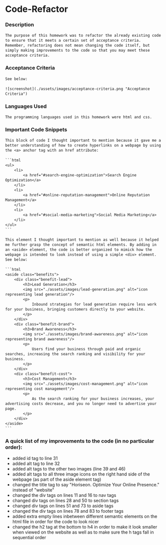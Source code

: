 # Code-Refactor

### Description 
    The purpose of this homework was to refactor the already existing code to ensure that it meets a certain set of acceptance criteria. Remember, refactoring does not mean changing the code itself, but simply making improvements to the code so that you may meet these acceptance criteria.

### Acceptance Criteria
    See below:

    ![screenshot](./assets/images/acceptance-criteria.png "Acceptance Criteria")


### Languages Used
    The programming languages used in this homework were html and css. 

### Important Code Snippets
    This block of code I thought important to mention because it gave me a better understanding of how to create hyperlinks on a webpage by using the <a> anchor tag with an href attribute:

    ```html
    <ul>
        <li>
            <a href="#search-engine-optimization">Search Engine Optimization</a>
        </li>
        <li>
            <a href="#online-reputation-management">Online Reputation Management</a>
        </li>
        <li>
            <a href="#social-media-marketing">Social Media Marketing</a>
        </li>
    </ul>
    ```
    
    This element I thought important to mention as well because it helped me further grasp the concept of semantic html elements. By adding in an <aside> element, the code is better organized to mimick how the webpage is intended to look instead of using a simple <div> element. See below:

    ```html
    <aside class="benefits">
        <div class="benefit-lead">
            <h3>Lead Generation</h3>
            <img src="./assets/images/lead-generation.png" alt="icon representing lead generation"/>
            <p>
                Inbound strategies for lead generation require less work for your business, bringing customers directly to your website.
            </p>
        </div>
        <div class="benefit-brand">
            <h3>Brand Awareness</h3>
            <img src="./assets/images/brand-awareness.png" alt="icon representing brand awareness"/>
            <p>
                Users find your business through paid and organic searches, increasing the search ranking and visibility for your business.
            </p>
        </div>
        <div class="benefit-cost">
            <h3>Cost Management</h3>
            <img src="./assets/images/cost-management.png" alt="icon representing cost management"/>
            <p>
                As the search ranking for your business increases, your advertising costs decrease, and you no longer need to advertise your page.
            </p>
        </div>
    </aside>
    ```

### A quick list of my improvements to the code (in no particular order):
- added id tag to line 31
- added alt tag to line 32
- added alt tags to the other two images (line 39 and 46)
- added alt tags to all three image icons on the right hand side of the webpage (as part of the aside element tag)
- changed the title tag to say "Horiseon. Optimize Your Online Presence." instead of "website"
- changed the div tags on lines 11 and 16 to nav tags
- changed div tags on lines 28 and 50 to section tags
- changed div tags on lines 51 and 73 to aside tags
- changed the div tags on lines 78 and 83 to footer tags
- added extra empty lines inbetween different semantic elements on the html file in order for the code to look nicer
- changed the h2 tag at the bottom to h4 in order to make it look smaller when viewed on the website as well as to make sure the h tags fall in sequential order